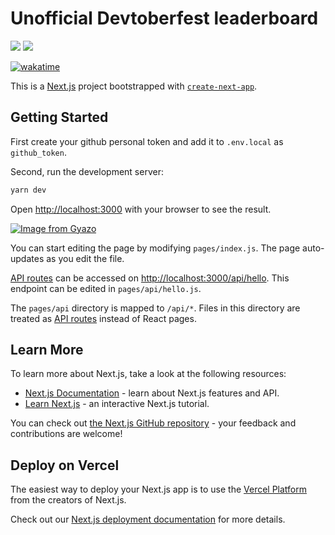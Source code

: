 # Unofficial Devtoberfest leaderboard

![](https://img.shields.io/static/v1?label=NextJS&message=12&color=brightgreen&logo=react)
![](https://img.shields.io/static/v1?label=Chakra-UI&message=1.0&color=brightgreen&logo=chakraui)

[![wakatime](https://wakatime.com/badge/user/1c7db829-db9e-4251-bab0-092e1dce1cd8/project/be1d828d-2f61-47a4-85cc-d6be35c2b691.svg)](https://wakatime.com/badge/user/1c7db829-db9e-4251-bab0-092e1dce1cd8/project/be1d828d-2f61-47a4-85cc-d6be35c2b691)

This is a [Next.js](https://nextjs.org/) project bootstrapped with [`create-next-app`](https://github.com/vercel/next.js/tree/canary/packages/create-next-app).

## Getting Started

First create your github personal token and add it to `.env.local` as `github_token`.

Second, run the development server:

```bash
yarn dev
```

Open [http://localhost:3000](http://localhost:3000) with your browser to see the result.

[![Image from Gyazo](https://i.gyazo.com/e2d457c578c5015ab405adfd6fe4423b.gif)](https://gyazo.com/e2d457c578c5015ab405adfd6fe4423b)

You can start editing the page by modifying `pages/index.js`. The page auto-updates as you edit the file.

[API routes](https://nextjs.org/docs/api-routes/introduction) can be accessed on [http://localhost:3000/api/hello](http://localhost:3000/api/hello). This endpoint can be edited in `pages/api/hello.js`.

The `pages/api` directory is mapped to `/api/*`. Files in this directory are treated as [API routes](https://nextjs.org/docs/api-routes/introduction) instead of React pages.

## Learn More

To learn more about Next.js, take a look at the following resources:

- [Next.js Documentation](https://nextjs.org/docs) - learn about Next.js features and API.
- [Learn Next.js](https://nextjs.org/learn) - an interactive Next.js tutorial.

You can check out [the Next.js GitHub repository](https://github.com/vercel/next.js/) - your feedback and contributions are welcome!

## Deploy on Vercel

The easiest way to deploy your Next.js app is to use the [Vercel Platform](https://vercel.com/new?utm_medium=default-template&filter=next.js&utm_source=create-next-app&utm_campaign=create-next-app-readme) from the creators of Next.js.

Check out our [Next.js deployment documentation](https://nextjs.org/docs/deployment) for more details.
